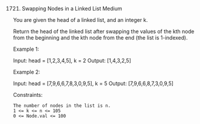 1721. Swapping Nodes in a Linked List
Medium

You are given the head of a linked list, and an integer k.

Return the head of the linked list after swapping the values of the kth node from the beginning and the kth node from the end (the list is 1-indexed).

 

Example 1:

Input: head = [1,2,3,4,5], k = 2
Output: [1,4,3,2,5]

Example 2:

Input: head = [7,9,6,6,7,8,3,0,9,5], k = 5
Output: [7,9,6,6,8,7,3,0,9,5]

 

Constraints:

    The number of nodes in the list is n.
    1 <= k <= n <= 105
    0 <= Node.val <= 100